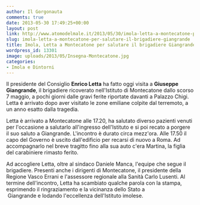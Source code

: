 ```yaml
---
author: Il Gorgonauta
comments: true
date: 2013-05-30 17:49:25+00:00
layout: post
link: http://www.atomodelmale.it/2013/05/30/imola-letta-a-montecatone-per-salutare-il-brigadiere-giangrande/
slug: imola-letta-a-montecatone-per-salutare-il-brigadiere-giangrande
title: Imola, Letta a Montecatone per salutare il brigadiere Giangrande
wordpress_id: 13301
image: uploads/2013/05/Insegna-Montecatone.jpg
categories:
- Imola e Dintorni
---
```


Il presidente del Consiglio **Enrico Letta** ha fatto oggi visita a **Giuseppe Giangrande**, il brigadiere ricoverato nell'Istituto di Montecatone dallo scorso 7 maggio, a pochi giorni dalle gravi ferite riportate davanti a Palazzo Chigi. Letta è arrivato dopo aver visitato le zone emiliane colpite dal terremoto, a un anno esatto dalla tragedia.

Letta è arrivato a Montecatone alle 17.20, ha salutato diverso pazienti venuti per l'occasione a salutarlo all'ingresso dell'Istituto e si poi recato a porgere il suo saluto a Giangrande. L'incontro è durato circa mezz'ora. Alle 17.50 il capo del Governo è uscito dall'edificio per recarsi di nuovo a Roma. Ad accompagnarlo nel breve tragitto fino alla sua auto c'era Martina, la figlia del carabiniere rimasto ferito.

Ad accogliere Letta, oltre al sindaco Daniele Manca, l'equipe che segue il brigadiere. Presenti anche i dirigenti di Montecatone, il presidente della Regione Vasco Errani e l'assessore regionale alla Sanità Carlo Lusenti. Al termine dell'incontro, Letta ha scambiato qualche parola con la stampa, esprimendo il ringraziamento e la vicinanza dello Stato a  Giangrande e lodando l'eccellenza dell'Istituto imolese.
